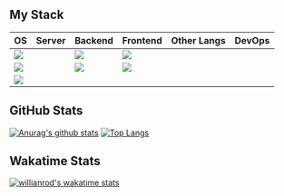 ## My Stack

|OS|Server|Backend|Frontend|Other Langs|DevOps|
|---|---|---|---|---|---|
|<img src="https://img.shields.io/badge/Linux-FCC624?style=for-the-badge&logo=linux&logoColor=black" />|   |<img src="https://img.shields.io/badge/Python-3776AB?style=for-the-badge&logo=python&logoColor=white" />|<img src="https://img.shields.io/badge/HTML5-E34F26?style=for-the-badge&logo=html5&logoColor=white" />|   ||
|<img src="https://img.shields.io/badge/Windows-0078D6?style=for-the-badge&logo=windows&logoColor=white" />|   |<img src="https://img.shields.io/badge/Node.js-43853D?style=for-the-badge&logo=node.js&logoColor=white" />|<img src="https://img.shields.io/badge/CSS3-1572B6?style=for-the-badge&logo=css3&logoColor=white" />|   ||
|<img src="https://img.shields.io/badge/Android-3DDC84?style=for-the-badge&logo=android&logoColor=white" />|   |   |   |   ||

## GitHub Stats
[![Anurag's github stats](https://github-readme-stats.vercel.app/api?username=rav4s&theme=cobalt&show_icons=true&include_all_commits=true&count_private=true)](https://github.com/anuraghazra/github-readme-stats)
[![Top Langs](https://github-readme-stats.vercel.app/api/top-langs/?username=rav4s&theme=cobalt&show_icons=true&layout=compact&include_all_commits=true&count_private=true)](https://github.com/anuraghazra/github-readme-stats)
## Wakatime Stats
[![willianrod's wakatime stats](https://github-readme-stats.vercel.app/api/wakatime?username=rav4s&layout=compact&theme=cobalt&show_icons=true)](https://github.com/anuraghazra/github-readme-stats)
